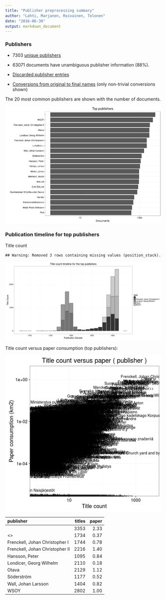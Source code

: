 ```yaml
---
title: "Publisher preprocessing summary"
author: "Lahti, Marjanen, Roivainen, Tolonen"
date: "2016-06-30"
output: markdown_document
---
```



### Publishers

 * 7303 [unique publishers](output.tables/publisher_accepted.csv)

 * 63071 documents have unambiguous publisher information (88%). 

 * [Discarded publisher entries](output.tables/publisher_discarded.csv)

 * [Conversions from original to final names](output.tables/publisher_conversion_nontrivial.csv) (only non-trivial conversions shown)


The 20 most common publishers are shown with the number of documents. 

![plot of chunk summarypublisher2](figure/summarypublisher2-1.png)

### Publication timeline for top publishers

Title count


```
## Warning: Removed 3 rows containing missing values (position_stack).
```

![plot of chunk summaryTop10pubtimeline](figure/summaryTop10pubtimeline-1.png)



Title count versus paper consumption (top publishers):

![plot of chunk publishertitlespapers](figure/publishertitlespapers-1.png)

|publisher                       | titles| paper|
|:-------------------------------|------:|-----:|
|                                |   3353|  2.33|
|<<Author>>                      |   1734|  0.37|
|Frenckell, Johan Christopher I  |   1744|  0.78|
|Frenckell, Johan Christopher II |   2216|  1.40|
|Hansson, Peter                  |   1095|  0.84|
|Londicer, Georg Wilhelm         |   2110|  0.18|
|Otava                           |   2129|  1.12|
|Söderström                      |   1177|  0.52|
|Wall, Johan Larsson             |   1404|  0.82|
|WSOY                            |   2802|  1.00|
